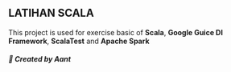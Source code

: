 LATIHAN SCALA
--
This project is used for exercise basic of **Scala**, **Google Guice DI Framework**, **ScalaTest** and **Apache Spark**

##### 📌 Created by Aant